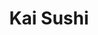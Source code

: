 ---
layout: place
title: "Kai Sushi"
permalink: /texas/leander/kai-sushi.html
stateAbbr: TX
stateName: Texas
cityName: Leander
seo:
  name: "Kai Sushi"
  type: Restaurant
  links: https://www.kaisushiatx.com/
description: "Looking for sushi in Leander, Texas? Check out Kai Sushi for a delightful Japanese dining experience. Enjoy a variety of sushi and other dishes in a welcomin..."
place_id: ChIJL2re43EsW4YRbOyuzXNoJjs
photos:
  - name: >-
      places/ChIJL2re43EsW4YRbOyuzXNoJjs/photos/AeeoHcJeGSmgjxdZ6daRYCXpNgROHiMnob6AMd_WWoaI1c717w4sTfJKQ75CtyNynJ6USFhf9oqHEPtGCWL72xEqxJ4le_ECDrYbHe5YYdcnO1SdUmehWowhS4q5yGJBCiEvX7jISyXJ1N0rPjnjr_MsFoueblJwydZuQNpGxfYsffletEYy6GWn6tfsomy6BElsd486lrFXbMikS6HSZi1aw3apxcOq7I7u9n7e-7682CJ1NQLIRIpYCldX33l9QsYuxdftBv1Teo8xY2oDyVUCxqMQe_cjg4OL5YY5aOhn2dU_cMLgI5ZWG5Q-ppw91rS6d-Zu-_G_WJglfAPBxI8JDe7C2zKK9r5dWzClqW8xbqoKuGAfC2KyyOGGv0_Lq2Ys07I09Yp_ljKZPqfrB2GLdSns3_nTRvfKgmVWWJmE7X7ejQ
    widthPx: 4032
    heightPx: 3024
    authorAttributions:
      - displayName: Stefan W
        uri: https://maps.google.com/maps/contrib/111675064988453794714
        photoUri: >-
          https://lh3.googleusercontent.com/a-/ALV-UjU0TGX6qc2b7VeMIaarBG7-3SaxYgYQFKmT2sHFznHJ3vBjomF1=s100-p-k-no-mo
    flagContentUri: >-
      https://www.google.com/local/imagery/report/?cb_client=maps_api_places.places_api&image_key=!1e10!2sCIHM0ogKEICAgIC16tmaBQ&hl=en-US
    googleMapsUri: >-
      https://www.google.com/maps/place//data=!3m4!1e2!3m2!1sCIHM0ogKEICAgIC16tmaBQ!2e10!4m2!3m1!1s0x865b2c71e3de6a2f:0x3b266873cdaeec6c
  - name: >-
      places/ChIJL2re43EsW4YRbOyuzXNoJjs/photos/AeeoHcKViFlmJaSitsyBtna8Y5TzEhO0v_p4n5gAvkVuvUGNupWwpAiqDIAkDd7XT4Q7F8XPB0wbhSK5rmTGBFYM7ckN59Z5S0e-C0vPyTZt3FS4Hvnxo5J4HXv_kfUOxVAmw19VSuIzI-ZVnIa9thMCnQY0Fi08S19KLWDRZELEq4dnzJ4fiYWLFNG20vmSWWmMOmN18hZKgmxJZbkk-IV6l2NUlD6F_ukL-kah3qc4ayg_pdsg3Zm97baMfMVvx32Ibx1dZ-9BewpP_H5WwdBSsx8WR0PwBA1olTnt4OmEb2qPWw
    widthPx: 1080
    heightPx: 1440
    authorAttributions:
      - displayName: Kai Sushi
        uri: https://maps.google.com/maps/contrib/103543852593144479915
        photoUri: >-
          https://lh3.googleusercontent.com/a-/ALV-UjVnsUljEqRxxN-HfZ9SkWln5Fa87_Z2gc2rjkrOt1nFzSvA7lY=s100-p-k-no-mo
    flagContentUri: >-
      https://www.google.com/local/imagery/report/?cb_client=maps_api_places.places_api&image_key=!1e10!2sAF1QipM7scAV4mayp9MzH83MFF7kWOeRGpCHdQ5pWeeP&hl=en-US
    googleMapsUri: >-
      https://www.google.com/maps/place//data=!3m4!1e2!3m2!1sAF1QipM7scAV4mayp9MzH83MFF7kWOeRGpCHdQ5pWeeP!2e10!4m2!3m1!1s0x865b2c71e3de6a2f:0x3b266873cdaeec6c
  - name: >-
      places/ChIJL2re43EsW4YRbOyuzXNoJjs/photos/AeeoHcJAwmNAhFgnQDF86XBcilP4XeIZfrWjjOBqxgk9AJE-7518Aps9Y81Gn4UcBazAP2uQR9FhIfKYd0CzAaIxpBxLKJkAjpz064iUljAzvZ-rWe2zwMhrzMQzDl0aDoDon8WEvcMsnxlgVa1M69VZdKWmEws8Db44udvPtFkKjL6afA_AXR53OeODfllsx198Vz9nrKD8M4t-WxLCil4h_qw16Ng86Ro1PydAA5DB4X5Wsl0c4Xw_izLOZ0gNb-Uxev33GqPk3ggj1n459mKWSgz6PI5FWPgCPwiYFfiwzT_je5gVn2AA0Bir85xz-4QzE2ByNpL9HEwAC2RN3Y8zP00rJDbZtiK_p3hJKdbcfslu1Z2hoqAiCeeqTXIJNsbgPPwxE5XeIg8E4GikZ8wAvnkPpEHUyiKRV11wYuiwDWU0-Q
    widthPx: 1079
    heightPx: 1109
    authorAttributions:
      - displayName: SookHyung Woo
        uri: https://maps.google.com/maps/contrib/102566148725366007189
        photoUri: >-
          https://lh3.googleusercontent.com/a-/ALV-UjXLapPoQxT0uiZc9UdRFBlyxmH9d6uh50eMEP5QY-sv9431nICqyg=s100-p-k-no-mo
    flagContentUri: >-
      https://www.google.com/local/imagery/report/?cb_client=maps_api_places.places_api&image_key=!1e10!2sCIHM0ogKEICAgMDIlqO5OA&hl=en-US
    googleMapsUri: >-
      https://www.google.com/maps/place//data=!3m4!1e2!3m2!1sCIHM0ogKEICAgMDIlqO5OA!2e10!4m2!3m1!1s0x865b2c71e3de6a2f:0x3b266873cdaeec6c
  - name: >-
      places/ChIJL2re43EsW4YRbOyuzXNoJjs/photos/AeeoHcL__19vbOBr7XTclTWUNFhbqdM1kGXujGCKEuGww8ZssSKTf-duG2gBpvD_WFJrLJaOT9OBqD32M3OyizIq_7fHaMznMHqnE8Syarbr0XDei3QIRfxpGdq3nFYpnCechFERHNIB_KsTTYkJSKp8oKB4U078alx-2edSzuN09CA2Jizyru-ZeFSZgJ3cE2ziWIDFyZfTLFSEcxOUy9PLmwARU1Jd0BHeD9p0nZ0QpMX0p7jkqNOsK2gUiB5Jus2PwCvijA4opbYfYby7eRCmQ_7xH3FohNSjKLDNEwew6v9Gov4SAoEbTKpSqaKlVIzWOZOI6dlGPWm_EbOnxBbIgP63ZYoY61nFzgd6gPEuuBBQFmy2egcqJ5jXwX7_VZ27QcHqQvnUX1znUAjSWmY9EcSMh8TUJYiJyrPVQAVwM5D9zXRt
    widthPx: 1284
    heightPx: 1593
    authorAttributions:
      - displayName: Eun Lee
        uri: https://maps.google.com/maps/contrib/106838271798102818810
        photoUri: >-
          https://lh3.googleusercontent.com/a-/ALV-UjWJ7FLWX_j1nsd_pCL9uNk6qoI6v-KShtv3g95SI-ML6bNu4N593w=s100-p-k-no-mo
    flagContentUri: >-
      https://www.google.com/local/imagery/report/?cb_client=maps_api_places.places_api&image_key=!1e10!2sCIHM0ogKEICAgID7v9nE9AE&hl=en-US
    googleMapsUri: >-
      https://www.google.com/maps/place//data=!3m4!1e2!3m2!1sCIHM0ogKEICAgID7v9nE9AE!2e10!4m2!3m1!1s0x865b2c71e3de6a2f:0x3b266873cdaeec6c
  - name: >-
      places/ChIJL2re43EsW4YRbOyuzXNoJjs/photos/AeeoHcJIJVq2I0WLkhA6iCNm1BaU_8veAgwW9d0lp9aYsYhoE1sX8HM2Nh4Z-uYgz3mJ0f2lUNaGrTVkMRS7ZIMUPiX1kdcSmTE2WijdUmtCG4VkS2cvE7mn6n6BgZo9LvPVaD5fNrYh9-5J3GgCymr1p9fTaWWK4pB1pB5eZZ8xGlILtXRmodS4am-cqKpaW7ORZKm8GbQRIaMeJscDvydGywc_HEDPoLKmQxoE9KjZw8kegcOcjCg7H-2lakf3bIY3s5REMDLP5tf_xN2f_caxNjFvG2Jrd2Dj2cGPKXUEJuqh6rvSUJix6UWDER7gMn7o4DZfZKvyiG5O96_CbQZ-aG15c0500d7PqTkWVWmNHH4JpzDzUgdIcdcHJ_eX-prM9apC1GZ2kqm1UFAO7ZCk6sfCZmJ0SP_9-_H7T4XgdbLGZ2s1
    widthPx: 4000
    heightPx: 3000
    authorAttributions:
      - displayName: Emina Maria
        uri: https://maps.google.com/maps/contrib/101745666141689797773
        photoUri: >-
          https://lh3.googleusercontent.com/a/ACg8ocJ4zBwq7orRHIhJyJfsiUSysGvEhISXtv8HeSn4gcCk2TFhpw=s100-p-k-no-mo
    flagContentUri: >-
      https://www.google.com/local/imagery/report/?cb_client=maps_api_places.places_api&image_key=!1e10!2sCIHM0ogKEICAgMCgmeyutQE&hl=en-US
    googleMapsUri: >-
      https://www.google.com/maps/place//data=!3m4!1e2!3m2!1sCIHM0ogKEICAgMCgmeyutQE!2e10!4m2!3m1!1s0x865b2c71e3de6a2f:0x3b266873cdaeec6c
  - name: >-
      places/ChIJL2re43EsW4YRbOyuzXNoJjs/photos/AeeoHcJ-BtajNrlhSxpqpXJAKomml7m8kw3Xh9fSoY3cboQ3YzaweWOzfhZxgNiXawHVJM3318Y4w204eSJ1SAFUCkDJ_1BQYPNdHzS01V5S5xvkV4RAYc5Ml9AETF_fgXpqak95TXuJwc-kN3fLcreHQN3hxW4-z6926lpOOLI2SQSbIcHJv3TGGiDIcMCJ5CN7XAVNlhQuJ_HieZBnicpCarQ3HUysmgQtYYONhCD44ndJ1XQ745FSYV5ozvuwLll_nPZzIs6qkQnVsm9rzI-SGIvKoyZ4tArRRg9TAoq7UfVRXxA_5VMPOB_Imr2YVSFUoRoedM1sP0AAdTpdPYnQhLi1EIcaYDZnL5g5CJRX36WAGhH7bEdBOGpBjyLDVqqTSS9iCMx41bW8K3VJ-Vk8lIri0IrDU7Ej_eX9SqlfCtc
    widthPx: 4000
    heightPx: 2252
    authorAttributions:
      - displayName: Sangeun Park
        uri: https://maps.google.com/maps/contrib/103517725740232233836
        photoUri: >-
          https://lh3.googleusercontent.com/a/ACg8ocKXJTn04ZSzY-xEmAWtTwcW-Vi4xCnOH77SIBdFiCW33vIOCw=s100-p-k-no-mo
    flagContentUri: >-
      https://www.google.com/local/imagery/report/?cb_client=maps_api_places.places_api&image_key=!1e10!2sCIHM0ogKEICAgIDnoKLUJg&hl=en-US
    googleMapsUri: >-
      https://www.google.com/maps/place//data=!3m4!1e2!3m2!1sCIHM0ogKEICAgIDnoKLUJg!2e10!4m2!3m1!1s0x865b2c71e3de6a2f:0x3b266873cdaeec6c
  - name: >-
      places/ChIJL2re43EsW4YRbOyuzXNoJjs/photos/AeeoHcJt7cggch4csgB2GNTXsgWIUY-xQ4G7oAd6tTBjU5gmnSdnovYWvBfiSmNdUKKq_V6wGFpWtjrFMgVxrqo53MyULjAKJDOYVm6xhZSF-uK1SaFYyKbpGVdM2yWkjw9FSGZRRU4fgxKwcLUoNvBPhqiDrhu1h093cUgLrT1nh49KAHIEhN-ODUiT8HYxwe0hEFGxH92_SIXzyFBLBDzsF_C-hJEaw5YHpcr9ulmGyTBg_aATC5nwbOIyeOR1sbQ_7eYdYF2qMEzDEuSe6bLcRKveYFpcvKBZFI_HlKTehdm-58p-r8-hHEDP7-eWM0ze8uiZcfgixQvCMVvseOie9R0JhM2VPgZv78sXG1Mc8mRU42N3hLnGIwpbupF4_zxFA9YIg4AKXrD7KX2XItg1jd8C9d7gzt09ePrR16IxR6bcFg
    widthPx: 2797
    heightPx: 2154
    authorAttributions:
      - displayName: John McDermott
        uri: https://maps.google.com/maps/contrib/102394321312573629168
        photoUri: >-
          https://lh3.googleusercontent.com/a-/ALV-UjVtbbzV7isZuLONf6x9MAX_WTNELYhv70NHYwGdKhIEeGkjL8c=s100-p-k-no-mo
    flagContentUri: >-
      https://www.google.com/local/imagery/report/?cb_client=maps_api_places.places_api&image_key=!1e10!2sCIHM0ogKEICAgIDHq5ysdA&hl=en-US
    googleMapsUri: >-
      https://www.google.com/maps/place//data=!3m4!1e2!3m2!1sCIHM0ogKEICAgIDHq5ysdA!2e10!4m2!3m1!1s0x865b2c71e3de6a2f:0x3b266873cdaeec6c
  - name: >-
      places/ChIJL2re43EsW4YRbOyuzXNoJjs/photos/AeeoHcLl59_hQWSJhGskOvCTDe-czmWfEzMVl5kdyTK_XQcd28cBjX0XuDkp6yszXM_03YUFt2bnxG-DYqlnSweghp0JFUNGfc9jOcL-Qz2O0UzreRs_j5_-dU5PLDXE4uOs1cloppVNkvrl13GITbTJYrNRc3NTB8403dq4pN-PH_vV5Jl6tEJxzCA7I4h7dOuafxlJ3KlEDkxQIEPW9lNWDbuz_RXJNi9vaa5My9R9oWEMJtEtmGjZwCkSJPC3fTr1IEawCaBKaLq_TVow0CpGjspOdpLdXwYLNXoW4D6FKlm77ArDUjca9okn6_OqKr7-yIJweeh8lT0v7mbODpqqDGJtgqmwYS5f-CYL4bVQqOasX5QztTQ9KwHZNpmMdjeoYbiWFaWcQWDKDBC6UIxMRupOY6evH4TZNa9tNfHijDJ5bIYI
    widthPx: 4000
    heightPx: 3000
    authorAttributions:
      - displayName: Marion Cichella
        uri: https://maps.google.com/maps/contrib/110264303307953918500
        photoUri: >-
          https://lh3.googleusercontent.com/a-/ALV-UjXzP1J36qJzk5GH1GzYpH3VEsC-U4jrtIZMC-mTY8ySmlIIENw=s100-p-k-no-mo
    flagContentUri: >-
      https://www.google.com/local/imagery/report/?cb_client=maps_api_places.places_api&image_key=!1e10!2sCIHM0ogKEICAgICX8pT5nwE&hl=en-US
    googleMapsUri: >-
      https://www.google.com/maps/place//data=!3m4!1e2!3m2!1sCIHM0ogKEICAgICX8pT5nwE!2e10!4m2!3m1!1s0x865b2c71e3de6a2f:0x3b266873cdaeec6c
  - name: >-
      places/ChIJL2re43EsW4YRbOyuzXNoJjs/photos/AeeoHcIyBjwzH6Lo3DOu8_9S-2_wJCaOreIOFB4yEFVIBaq57uLVv6b2RoSkyZEhIMzOVprDO5YnHlD8guTywFeCoOY2UdBZRIAyUbqcZojl6LJYs2-d5s6TQ76j3JBMrMSs_ADnlu9JL7D1olzctiT2oIBmaq43nM8vqf26vrDo_imh3kQ99JrixVFHuNMiha-5ooAbEdhc-x4wWbnlUuskqQAFWGBVM4WbRE5RnQVqryNbG9ajS0gHqveoaWuLINnJMuNVtDQDSZCaoqgTtjLHfHOZP6NfN25M6gEzR4dg5NDinsHdCdbzrUjRChu4v8vVDlTj7yMmc3Ai_MyevjZpOWnrV4dU3yLpTIeutjSNQRpoP1B8phMJDD7U1ShpXPk5yhu4WwkNu1tpLIs6kD69lOGfZBtWS5hEi9vrjOgSbhO_r4Ng
    widthPx: 4619
    heightPx: 3466
    authorAttributions:
      - displayName: Krystal Mckinney
        uri: https://maps.google.com/maps/contrib/106571070746707499566
        photoUri: >-
          https://lh3.googleusercontent.com/a-/ALV-UjU0xp2YNkKOJcRtlCaTTkEOGfftJygj3fSS1GZzxgIT0mmWrQcX=s100-p-k-no-mo
    flagContentUri: >-
      https://www.google.com/local/imagery/report/?cb_client=maps_api_places.places_api&image_key=!1e10!2sCIHM0ogKEICAgIDrqMKlgwE&hl=en-US
    googleMapsUri: >-
      https://www.google.com/maps/place//data=!3m4!1e2!3m2!1sCIHM0ogKEICAgIDrqMKlgwE!2e10!4m2!3m1!1s0x865b2c71e3de6a2f:0x3b266873cdaeec6c
  - name: >-
      places/ChIJL2re43EsW4YRbOyuzXNoJjs/photos/AeeoHcIspMbzg5T3DtO8rpvQ71uubbZZU957HvwqCuhdSLmCgHyLmScIHSi1uKr7c1D9UjC9xMk86fz2mtQ7RamUfdLSANo1qXd1nX0fvq63fV6ceRbBJfiGxIpFi9Nqj5tH8Cqi-k5iCm8ltu1yl1jMziOvgXpBzh1aDDqY0THE-BddzVdrX8_uPKJouzmvLpAuclHEhs-90xzcW_e7X8_L9vTjKsMwIxcyCCbczm6PZ0yoEWpArbbGegwbC_zWAFfQNY_KkUzjYlU4yEa4esUN3YUCzf9awHa8ShiDe2g2Q0Nvj6JzLsW2DbnzzCDZCLmiSwZltg7HTNbKMwA1BiGOwBNV_oVCkkNeMf3zSaYjKh26UdSxQknzTL3TlW2JRUOB1kEmIeloI_wOffiZ8UrT00hKkeAzmH-eslrqBX_DrRQvmw
    widthPx: 4000
    heightPx: 3000
    authorAttributions:
      - displayName: John
        uri: https://maps.google.com/maps/contrib/106131823534896166625
        photoUri: >-
          https://lh3.googleusercontent.com/a-/ALV-UjUBIrH70ZiqXqhDA22FCw2XgNe-cDHaaIyT1v8j79olRwycpbAC=s100-p-k-no-mo
    flagContentUri: >-
      https://www.google.com/local/imagery/report/?cb_client=maps_api_places.places_api&image_key=!1e10!2sCIHM0ogKEICAgICr1fGbIg&hl=en-US
    googleMapsUri: >-
      https://www.google.com/maps/place//data=!3m4!1e2!3m2!1sCIHM0ogKEICAgICr1fGbIg!2e10!4m2!3m1!1s0x865b2c71e3de6a2f:0x3b266873cdaeec6c
address: '1805 S Hwy 183 #400, Leander, TX 78641, USA'
street: '1805 S Hwy 183 #400'
city: Leander
state: TX
zip: '78641'
country: USA
neighborhood: null
latitude: '30.556389'
longitude: '-97.843951'
accessibility_options:
  wheelchairAccessibleParking: true
  wheelchairAccessibleEntrance: true
  wheelchairAccessibleRestroom: true
  wheelchairAccessibleSeating: true
business_status: OPERATIONAL
name: Kai Sushi
google_maps_links:
  directionsUri: >-
    https://www.google.com/maps/dir//''/data=!4m7!4m6!1m1!4e2!1m2!1m1!1s0x865b2c71e3de6a2f:0x3b266873cdaeec6c!3e0
  placeUri: https://maps.google.com/?cid=4262208943934073964
  writeAReviewUri: >-
    https://www.google.com/maps/place//data=!4m3!3m2!1s0x865b2c71e3de6a2f:0x3b266873cdaeec6c!12e1
  reviewsUri: >-
    https://www.google.com/maps/place//data=!4m4!3m3!1s0x865b2c71e3de6a2f:0x3b266873cdaeec6c!9m1!1b1
  photosUri: >-
    https://www.google.com/maps/place//data=!4m3!3m2!1s0x865b2c71e3de6a2f:0x3b266873cdaeec6c!10e5
primary_type: Sushi Restaurant
opening_hours:
  regular: null
  current: null
secondary_opening_hours:
  regular:
    weekdayDescriptions: null
    type: null
  current:
    weekdayDescriptions: null
    type: null
phone: (512) 456-0147
price_level: PRICE_LEVEL_MODERATE
price_range: $20 &ndash; $30
rating: '4.7'
rating_count: 612
website: https://www.kaisushiatx.com/
reviews: null
parking_options: null
payment_options: null
allow_dogs: null
curbside_pickup: null
delivery: null
dine_in: null
good_for_children: null
good_for_groups: null
good_for_sports: null
live_music: null
menu_for_children: null
outdoor_seating: null
reservable: null
restroom: null
serves_beer: null
serves_breakfast: null
serves_brunch: null
serves_cocktails: null
serves_coffee: null
serves_dinner: null
serves_dessert: null
serves_lunch: null
serves_vegetarian_food: null
serves_wine: null
takeout: null
summary: null

---